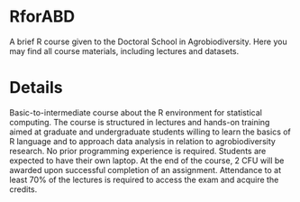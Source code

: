 # RforABD
A brief R course given to the Doctoral School in Agrobiodiversity.
Here you may find all course materials, including lectures and datasets.

# Details
Basic-to-intermediate course about the R environment for statistical computing. The course is structured in lectures and hands-on training aimed at graduate and undergraduate students willing to learn the basics of R language and to approach data analysis in relation to agrobiodiversity research.
No prior programming experience is required.
Students are expected to have their own laptop. At the end of the course, 2 CFU will be awarded upon successful completion of an assignment. Attendance to at least 70% of the lectures is required to access the exam and acquire the credits. 
